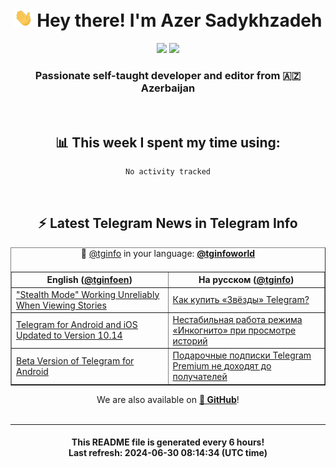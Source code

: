 <div align="center">
	<div>
		<h1>
      <img src="./assets/hi.gif" width="30px"> Hey there! I'm Azer Sadykhzadeh
    </h1>
    <img height="18" src="https://komarev.com/ghpvc/?username=sadykhzadeh&label=Views&color=2081c1&style=flat-square" />
		<a href="https://wakatime.com/Azer"> <img height="18" src="https://wakatime.com/badge/user/f80ae27a-c328-426f-a381-bc84136e2dd6.svg" /> </a>
    <h3>
      Passionate self-taught developer and editor from 🇦🇿 Azerbaijan
    </h3>
  </div>
  <br>

<h2>📊 This week I spent my time using:</h2>

<!--START_SECTION:waka-->

```txt
No activity tracked
```

<!--END_SECTION:waka-->

<br>

<h2>⚡️ Latest Telegram News in Telegram Info</h2>
  <table border>
		<tr>
			<th width="50%">English (<a href="https://t.me/tginfoen">@tginfoen</a>)</th>
			<th>На русском (<a href="https://t.me/tginfo">@tginfo</a>)</th>
		</tr>
		<caption>🚩 <a href="https://t.me/tginfo">@tginfo</a> in your language: <a href="https://t.me/tginfoworld"><b>@tginfoworld</b></a><caption/>
  <tr><td><a href="https://t.me/tginfoen/1932">"Stealth Mode" Working Unreliably When Viewing Stories </a></td>
    <td><a href="https://t.me/tginfo/4045">Как купить «Звёзды» Telegram? </a></td></tr><tr><td><a href="https://t.me/tginfoen/1931">Telegram for Android and iOS Updated to Version 10.14</a></td>
    <td><a href="https://t.me/tginfo/4044">Нестабильная работа режима «Инкогнито» при просмотре историй</a></td></tr><tr><td><a href="https://t.me/tginfoen/1930">Beta Version of Telegram for Android</a></td>
    <td><a href="https://t.me/tginfo/4043">Подарочные подписки Telegram Premium не доходят до получателей </a></td></tr>
</table>
We are also available on <a href="https://github.com/tginfo"><b>🐙 GitHub</b></a>!
</div>

<br>
<hr>
<h4 align="center">This README file is generated <b>every 6 hours</b>!</br>Last refresh: <b>2024-06-30 08:14:34 (UTC time)</b></h4>
